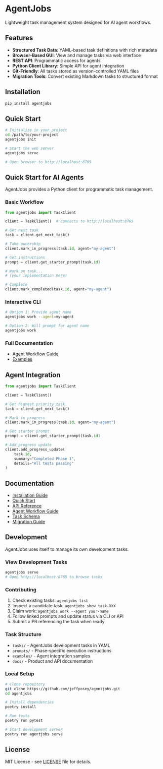 # AgentJobs

Lightweight task management system designed for AI agent workflows.

## Features

- **Structured Task Data**: YAML-based task definitions with rich metadata
- **Browser-Based GUI**: View and manage tasks via web interface
- **REST API**: Programmatic access for agents
- **Python Client Library**: Simple API for agent integration
- **Git-Friendly**: All tasks stored as version-controlled YAML files
- **Migration Tools**: Convert existing Markdown tasks to structured format

## Installation

```bash
pip install agentjobs
```

## Quick Start

```bash
# Initialize in your project
cd /path/to/your-project
agentjobs init

# Start the web server
agentjobs serve

# Open browser to http://localhost:8765
```

## Quick Start for AI Agents

AgentJobs provides a Python client for programmatic task management.

### Basic Workflow

```python
from agentjobs import TaskClient

client = TaskClient()  # connects to http://localhost:8765

# Get next task
task = client.get_next_task()

# Take ownership
client.mark_in_progress(task.id, agent="my-agent")

# Get instructions
prompt = client.get_starter_prompt(task.id)

# Work on task...
# (your implementation here)

# Complete
client.mark_completed(task.id, agent="my-agent")
```

### Interactive CLI

```bash
# Option 1: Provide agent name
agentjobs work --agent=my-agent

# Option 2: Will prompt for agent name
agentjobs work
```

### Full Documentation

- [Agent Workflow Guide](docs/agent-workflow.md)
- [Examples](examples/)

## Agent Integration

```python
from agentjobs import TaskClient

client = TaskClient()

# Get highest priority task
task = client.get_next_task()

# Mark in progress
client.mark_in_progress(task.id, agent="my-agent")

# Get starter prompt
prompt = client.get_starter_prompt(task.id)

# Add progress update
client.add_progress_update(
    task.id,
    summary="Completed Phase 1",
    details="All tests passing"
)
```

## Documentation

- [Installation Guide](docs/installation.md)
- [Quick Start](docs/quickstart.md)
- [API Reference](docs/api-reference.md)
- [Agent Workflow Guide](docs/agent-workflow.md)
- [Task Schema](docs/task-schema.md)
- [Migration Guide](docs/migration-guide.md)

## Development

AgentJobs uses itself to manage its own development tasks.

### View Development Tasks

```bash
agentjobs serve
# Open http://localhost:8765 to browse tasks
```

### Contributing

1. Check existing tasks: `agentjobs list`
2. Inspect a candidate task: `agentjobs show task-XXX`
3. Claim work: `agentjobs work --agent your-name`
4. Follow linked prompts and update status via CLI or API
5. Submit a PR referencing the task when ready

### Task Structure

- `tasks/` - AgentJobs development tasks in YAML
- `prompts/` - Phase-specific execution instructions
- `examples/` - Agent integration samples
- `docs/` - Product and API documentation

### Local Setup

```bash
# Clone repository
git clone https://github.com/jeffposey/agentjobs.git
cd agentjobs

# Install dependencies
poetry install

# Run tests
poetry run pytest

# Start development server
poetry run agentjobs serve
```


## License

MIT License - see [LICENSE](LICENSE) file for details.
